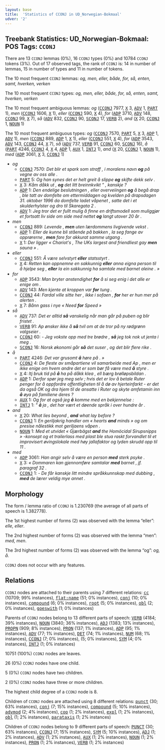 ```yaml
---
layout: base
title:  'Statistics of CCONJ in UD_Norwegian-Bokmaal'
udver: '2'
---
```


## Treebank Statistics: UD_Norwegian-Bokmaal: POS Tags: `CCONJ`

There are 13 `CCONJ` lemmas (0%), 16 `CCONJ` types (0%) and 10784 `CCONJ` tokens (3%).
Out of 17 observed tags, the rank of `CCONJ` is: 14 in number of lemmas, 15 in number of types and 11 in number of tokens.

The 10 most frequent `CCONJ` lemmas: <em>og, men, eller, både, for, så, enten, samt, hverken, verken</em>

The 10 most frequent `CCONJ` types:  <em>og, men, eller, både, for, så, enten, samt, hverken, verken</em>

The 10 most frequent ambiguous lemmas: <em>og</em> (<tt><a href="no_bokmaal-pos-CCONJ.html">CCONJ</a></tt> 7977, <tt><a href="no_bokmaal-pos-X.html">X</a></tt> 3, <tt><a href="no_bokmaal-pos-ADV.html">ADV</a></tt> 1, <tt><a href="no_bokmaal-pos-PART.html">PART</a></tt> 1), <em>men</em> (<tt><a href="no_bokmaal-pos-CCONJ.html">CCONJ</a></tt> 1606, <tt><a href="no_bokmaal-pos-X.html">X</a></tt> 1), <em>eller</em> (<tt><a href="no_bokmaal-pos-CCONJ.html">CCONJ</a></tt> 590, <tt><a href="no_bokmaal-pos-X.html">X</a></tt> 4), <em>for</em> (<tt><a href="no_bokmaal-pos-ADP.html">ADP</a></tt> 3710, <tt><a href="no_bokmaal-pos-ADV.html">ADV</a></tt> 148, <tt><a href="no_bokmaal-pos-CCONJ.html">CCONJ</a></tt> 99, <tt><a href="no_bokmaal-pos-X.html">X</a></tt> 7), <em>så</em> (<tt><a href="no_bokmaal-pos-ADV.html">ADV</a></tt> 832, <tt><a href="no_bokmaal-pos-CCONJ.html">CCONJ</a></tt> 90, <tt><a href="no_bokmaal-pos-SCONJ.html">SCONJ</a></tt> 17, <tt><a href="no_bokmaal-pos-VERB.html">VERB</a></tt> 2), <em>and</em> (<tt><a href="no_bokmaal-pos-X.html">X</a></tt> 20, <tt><a href="no_bokmaal-pos-CCONJ.html">CCONJ</a></tt> 1, <tt><a href="no_bokmaal-pos-NOUN.html">NOUN</a></tt> 1)

The 10 most frequent ambiguous types:  <em>og</em> (<tt><a href="no_bokmaal-pos-CCONJ.html">CCONJ</a></tt> 7570, <tt><a href="no_bokmaal-pos-PART.html">PART</a></tt> 5, <tt><a href="no_bokmaal-pos-X.html">X</a></tt> 3, <tt><a href="no_bokmaal-pos-ADP.html">ADP</a></tt> 1, <tt><a href="no_bokmaal-pos-ADV.html">ADV</a></tt> 1), <em>men</em> (<tt><a href="no_bokmaal-pos-CCONJ.html">CCONJ</a></tt> 889, <tt><a href="no_bokmaal-pos-ADP.html">ADP</a></tt> 1, <tt><a href="no_bokmaal-pos-X.html">X</a></tt> 1), <em>eller</em> (<tt><a href="no_bokmaal-pos-CCONJ.html">CCONJ</a></tt> 551, <tt><a href="no_bokmaal-pos-X.html">X</a></tt> 4), <em>for</em> (<tt><a href="no_bokmaal-pos-ADP.html">ADP</a></tt> 3543, <tt><a href="no_bokmaal-pos-ADV.html">ADV</a></tt> 143, <tt><a href="no_bokmaal-pos-CCONJ.html">CCONJ</a></tt> 44, <tt><a href="no_bokmaal-pos-X.html">X</a></tt> 7), <em>så</em> (<tt><a href="no_bokmaal-pos-ADV.html">ADV</a></tt> 737, <tt><a href="no_bokmaal-pos-VERB.html">VERB</a></tt> 91, <tt><a href="no_bokmaal-pos-CCONJ.html">CCONJ</a></tt> 60, <tt><a href="no_bokmaal-pos-SCONJ.html">SCONJ</a></tt> 16), <em>å</em> (<tt><a href="no_bokmaal-pos-PART.html">PART</a></tt> 4246, <tt><a href="no_bokmaal-pos-CCONJ.html">CCONJ</a></tt> 4, <tt><a href="no_bokmaal-pos-X.html">X</a></tt> 4, <tt><a href="no_bokmaal-pos-ADP.html">ADP</a></tt> 1, <tt><a href="no_bokmaal-pos-AUX.html">AUX</a></tt> 1, <tt><a href="no_bokmaal-pos-INTJ.html">INTJ</a></tt> 1), <em>and</em> (<tt><a href="no_bokmaal-pos-X.html">X</a></tt> 20, <tt><a href="no_bokmaal-pos-CCONJ.html">CCONJ</a></tt> 1, <tt><a href="no_bokmaal-pos-NOUN.html">NOUN</a></tt> 1), <em>med</em> (<tt><a href="no_bokmaal-pos-ADP.html">ADP</a></tt> 3061, <tt><a href="no_bokmaal-pos-X.html">X</a></tt> 3, <tt><a href="no_bokmaal-pos-CCONJ.html">CCONJ</a></tt> 1)


* <em>og</em>
  * <tt><a href="no_bokmaal-pos-CCONJ.html">CCONJ</a></tt> 7570: <em>Det blir et spark som straff , i moralens navn <b>og</b> på vegne av oss alle .</em>
  * <tt><a href="no_bokmaal-pos-PART.html">PART</a></tt> 5: <em>Og han synes det er helt greit å slippe <b>og</b> skifte dekk selv .</em>
  * <tt><a href="no_bokmaal-pos-X.html">X</a></tt> 3: <em>Kåm dåkk ut , <b>og</b> det litt breinnkvikt " , kanskje ?</em>
  * <tt><a href="no_bokmaal-pos-ADP.html">ADP</a></tt> 1: <em>Den endelige beslutningen , eller overveiingen <b>og</b> å begå drap , ble tatt av domfelte om ettermiddagen og kvelden på drapsdagen 31. oktober 1996 da domfelte ladet våpenet , satte det i et skulderhylster og dro til Skaregata 2 .</em>
  * <tt><a href="no_bokmaal-pos-ADV.html">ADV</a></tt> 1: <em>Jeg tror det er fullt mulig å finne en driftsmodell som muliggjør et fortsatt liv side om side med nettet <b>og</b> langt utover 20 år .</em>
* <em>men</em>
  * <tt><a href="no_bokmaal-pos-CCONJ.html">CCONJ</a></tt> 889: <em>Levende , <b>men</b> uten lærdommens livgivende vekst .</em>
  * <tt><a href="no_bokmaal-pos-ADP.html">ADP</a></tt> 1: <em>Eller de kunne bli stående på bakken , la seg fange av opprørerne , <b>men</b> fare for akkurat samme utgang .</em>
  * <tt><a href="no_bokmaal-pos-X.html">X</a></tt> 1: <em>Der ligger « Chariot's , The UKs largest and friendliest gay <b>men</b> sauna » .</em>
* <em>eller</em>
  * <tt><a href="no_bokmaal-pos-CCONJ.html">CCONJ</a></tt> 551: <em>Å være selvstyrt <b>eller</b> statsstyrt .</em>
  * <tt><a href="no_bokmaal-pos-X.html">X</a></tt> 4: <em>Retten kan oppnemne en sakkunnig <b>eller</b> anna eigna person til å hjelpe seg , <b>eller</b> la ein sakkunnig ha samtale med barnet aleine . »</em>
* <em>for</em>
  * <tt><a href="no_bokmaal-pos-ADP.html">ADP</a></tt> 3543: <em>Man bryter anstendighet <b>for</b> å si seg enig i det alle er enige om .</em>
  * <tt><a href="no_bokmaal-pos-ADV.html">ADV</a></tt> 143: <em>Men kjente at kroppen var <b>for</b> tung .</em>
  * <tt><a href="no_bokmaal-pos-CCONJ.html">CCONJ</a></tt> 44: <em>Fardal ville sitte her , ikke i sofaen , <b>for</b> her er hun mer på alerten .</em>
  * <tt><a href="no_bokmaal-pos-X.html">X</a></tt> 7: <em>Bånn gass i nye « Need <b>for</b> Speed »</em>
* <em>så</em>
  * <tt><a href="no_bokmaal-pos-ADV.html">ADV</a></tt> 737: <em>Det er alltid <b>så</b> vanskelig når man går på puben og blir fristet .</em>
  * <tt><a href="no_bokmaal-pos-VERB.html">VERB</a></tt> 91: <em>Ap ønsker ikke å <b>så</b> tvil om at de tror på ny rødgrønn valgseier .</em>
  * <tt><a href="no_bokmaal-pos-CCONJ.html">CCONJ</a></tt> 60: <em>- Jeg vokste opp med tre brødre , <b>så</b> jeg tok nok ut jenta i meg .</em>
  * <tt><a href="no_bokmaal-pos-SCONJ.html">SCONJ</a></tt> 16: <em>Norsk økonomi går <b>så</b> det suser , og det blir flere rike .</em>
* <em>å</em>
  * <tt><a href="no_bokmaal-pos-PART.html">PART</a></tt> 4246: <em>Det var grusomt <b>å</b> høre på . »</em>
  * <tt><a href="no_bokmaal-pos-CCONJ.html">CCONJ</a></tt> 4: <em>De fleste av småpartiene vil samarbeide med Ap , men er ikke enige om hvem andre det er som bør få være med <b>å</b> styre .</em>
  * <tt><a href="no_bokmaal-pos-X.html">X</a></tt> 4: <em>Itj bruk tid på <b>å</b> ha på dåkk klea , ell bærg brølløpsbildan .</em>
  * <tt><a href="no_bokmaal-pos-ADP.html">ADP</a></tt> 1: <em>Derfor spør jeg meg selv ; hvis det er lov å betale Ruter penger for å oppfordre offentligheten til å dø av hjerteinfarkt - er det da også OK og dra hjem til de ansatte i Ruter og skyte amfetamin inn <b>å</b> øya på familiene deres ?</em>
  * <tt><a href="no_bokmaal-pos-AUX.html">AUX</a></tt> 1: <em>Og for at også jeg <b>å</b> komme med en bekjennelse :</em>
  * <tt><a href="no_bokmaal-pos-INTJ.html">INTJ</a></tt> 1: <em>" <b>å</b> ja , det har vært et døende språk i over hundre år .</em>
* <em>and</em>
  * <tt><a href="no_bokmaal-pos-X.html">X</a></tt> 20: <em>What lies beyond , <b>and</b> what lay before ?</em>
  * <tt><a href="no_bokmaal-pos-CCONJ.html">CCONJ</a></tt> 1: <em>En geriljakrig handler om « hearts <b>and</b> minds » og om presise nålestikk mot geriljaens våpen .</em>
  * <tt><a href="no_bokmaal-pos-NOUN.html">NOUN</a></tt> 1: <em>Med et utvidet « Gjærbägst <b>and</b> the Homöcidal Sirupsnipps » -konsept og et trailerlass med plast ble stua raskt forvandlet til et improvisert øvingslokale med høy jallafaktor og lyden skrudd opp til 11 .</em>
* <em>med</em>
  * <tt><a href="no_bokmaal-pos-ADP.html">ADP</a></tt> 3061: <em>Han angir selv å være en person <b>med</b> sterk psyke .</em>
  * <tt><a href="no_bokmaal-pos-X.html">X</a></tt> 3: <em>« Dommaren kan gjennomføre samtalar <b>med</b> barnet , jf. paragraf 32 .</em>
  * <tt><a href="no_bokmaal-pos-CCONJ.html">CCONJ</a></tt> 1: <em>- De får kanskje litt mindre språkkunnskap med dubbing , <b>med</b> de lærer veldig mye annet .</em>

## Morphology

The form / lemma ratio of `CCONJ` is 1.230769 (the average of all parts of speech is 1.382778).

The 1st highest number of forms (2) was observed with the lemma “eller”: <em>elle, eller</em>.

The 2nd highest number of forms (2) was observed with the lemma “men”: <em>med, men</em>.

The 3rd highest number of forms (2) was observed with the lemma “og”: <em>og, å</em>.

`CCONJ` does not occur with any features.


## Relations

`CCONJ` nodes are attached to their parents using 7 different relations: <tt><a href="no_bokmaal-dep-cc.html">cc</a></tt> (10709; 99% instances), <tt><a href="no_bokmaal-dep-flat-name.html">flat:name</a></tt> (51; 0% instances), <tt><a href="no_bokmaal-dep-conj.html">conj</a></tt> (10; 0% instances), <tt><a href="no_bokmaal-dep-compound.html">compound</a></tt> (6; 0% instances), <tt><a href="no_bokmaal-dep-root.html">root</a></tt> (5; 0% instances), <tt><a href="no_bokmaal-dep-obl.html">obl</a></tt> (2; 0% instances), <tt><a href="no_bokmaal-dep-goeswith.html">goeswith</a></tt> (1; 0% instances)

Parents of `CCONJ` nodes belong to 13 different parts of speech: <tt><a href="no_bokmaal-pos-VERB.html">VERB</a></tt> (4184; 39% instances), <tt><a href="no_bokmaal-pos-NOUN.html">NOUN</a></tt> (3840; 36% instances), <tt><a href="no_bokmaal-pos-ADJ.html">ADJ</a></tt> (1383; 13% instances), <tt><a href="no_bokmaal-pos-PROPN.html">PROPN</a></tt> (909; 8% instances), <tt><a href="no_bokmaal-pos-PRON.html">PRON</a></tt> (137; 1% instances), <tt><a href="no_bokmaal-pos-ADP.html">ADP</a></tt> (95; 1% instances), <tt><a href="no_bokmaal-pos-ADV.html">ADV</a></tt> (77; 1% instances), <tt><a href="no_bokmaal-pos-DET.html">DET</a></tt> (74; 1% instances), <tt><a href="no_bokmaal-pos-NUM.html">NUM</a></tt> (68; 1% instances), <tt><a href="no_bokmaal-pos-CCONJ.html">CCONJ</a></tt> (7; 0% instances),  (5; 0% instances), <tt><a href="no_bokmaal-pos-SYM.html">SYM</a></tt> (4; 0% instances), <tt><a href="no_bokmaal-pos-INTJ.html">INTJ</a></tt> (1; 0% instances)

10751 (100%) `CCONJ` nodes are leaves.

26 (0%) `CCONJ` nodes have one child.

5 (0%) `CCONJ` nodes have two children.

2 (0%) `CCONJ` nodes have three or more children.

The highest child degree of a `CCONJ` node is 8.

Children of `CCONJ` nodes are attached using 8 different relations: <tt><a href="no_bokmaal-dep-punct.html">punct</a></tt> (30; 63% instances), <tt><a href="no_bokmaal-dep-conj.html">conj</a></tt> (7; 15% instances), <tt><a href="no_bokmaal-dep-compound.html">compound</a></tt> (5; 10% instances), <tt><a href="no_bokmaal-dep-advmod.html">advmod</a></tt> (2; 4% instances), <tt><a href="no_bokmaal-dep-cop.html">cop</a></tt> (1; 2% instances), <tt><a href="no_bokmaal-dep-expl.html">expl</a></tt> (1; 2% instances), <tt><a href="no_bokmaal-dep-obl.html">obl</a></tt> (1; 2% instances), <tt><a href="no_bokmaal-dep-parataxis.html">parataxis</a></tt> (1; 2% instances)

Children of `CCONJ` nodes belong to 9 different parts of speech: <tt><a href="no_bokmaal-pos-PUNCT.html">PUNCT</a></tt> (30; 63% instances), <tt><a href="no_bokmaal-pos-CCONJ.html">CCONJ</a></tt> (7; 15% instances), <tt><a href="no_bokmaal-pos-SYM.html">SYM</a></tt> (5; 10% instances), <tt><a href="no_bokmaal-pos-ADJ.html">ADJ</a></tt> (1; 2% instances), <tt><a href="no_bokmaal-pos-ADV.html">ADV</a></tt> (1; 2% instances), <tt><a href="no_bokmaal-pos-AUX.html">AUX</a></tt> (1; 2% instances), <tt><a href="no_bokmaal-pos-NOUN.html">NOUN</a></tt> (1; 2% instances), <tt><a href="no_bokmaal-pos-PRON.html">PRON</a></tt> (1; 2% instances), <tt><a href="no_bokmaal-pos-VERB.html">VERB</a></tt> (1; 2% instances)

